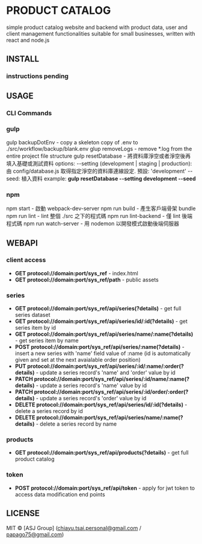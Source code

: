 # PRODUCT CATALOG

simple product catalog website and backend with product data, user and client management functionalities suitable for small businesses, written with react and node.js

## INSTALL

### instructions pending

## USAGE

### CLI Commands

### gulp

gulp backupDotEnv - copy a skeleton copy of .env to ./src/workflow/backup/blank.env
glup removeLogs - remove *.log from the entire project file structure
gulp resetDatabase - 將資料庫淨空或者淨空後再填入基礎或測試資料
  options:
    --setting (development | staging | production): 由 config/database.js 取得指定淨空的資料庫連線設定. 預設: 'development'
    --seed: 植入資料
  example: **gulp resetDatabase --setting development --seed**

### npm

npm start - 啟動 webpack-dev-server
npm run build - 產生客戶端骨架 bundle
npm run lint - lint 整個 ./src 之下的程式碼
npm run lint-backend - 僅 lint 後端程式碼
npm run watch-server - 用 nodemon 以開發模式啟動後端伺服器

## WEBAPI

### client access

* **GET    protocol://domain:port/sys_ref** - index.html
* **GET    protocol://domain:port/sys_ref/path** - public assets

### series

* **GET    protocol://domain:port/sys_ref/api/series(?details)** - get full series dataset
* **GET    protocol://domain:port/sys_ref/api/series/id/:id(?details)** - get series item by id
* **GET    protocol://domain:port/sys_ref/api/series/name/:name(?details)** - get series item by name
* **POST   protocol://domain:port/sys_ref/api/series/:name(?details)** - insert a new series with 'name' field value of :name (id is automatically given and set at the next avaialable order position)
* **PUT    protocol://domain:port/sys_ref/api/series/:id/:name/:order(?details)** - update a series record's 'name' and 'order' value by id
* **PATCH  protocol://domain:port/sys_ref/api/series/:id/name/:name(?details)** - update a series record's 'name' value by id
* **PATCH  protocol://domain:port/sys_ref/api/series/:id/order/:order(?details)** - update a series record's 'order' value by id
* **DELETE protocol://domain:port/sys_ref/api/series/id/:id(?details)** - delete a series record by id
* **DELETE protocol://domain:port/sys_ref/api/series/name/:name(?details)** - delete a series record by name

### products

* **GET    protocol://domain:port/sys_ref/api/products(?details)** - get full product catalog

### token

* **POST   protocol://domain:port/sys_ref/api/token** - apply for jwt token to access data modification end points

## LICENSE

MIT © [ASJ Group] (chiayu.tsai.personal@gmail.com / papago75@gmail.com)
